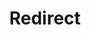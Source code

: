 ---
layout: src/layouts/Redirect.astro
pubDate: 2023-01-01
modDate: 2024-05-15
title: Redirect
redirect: /docs/best-practices/self-hosted-octopus/high-availability
description: Configuring HA Octopus with Active Directory
---